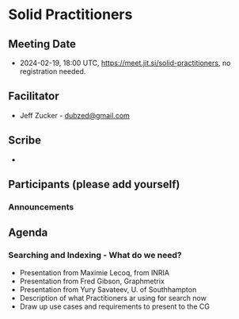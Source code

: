 
# Solid Practitioners

## Meeting Date
* 2024-02-19, 18:00 UTC, https://meet.jit.si/solid-practitioners, no registration needed.


## Facilitator 
* Jeff Zucker - dubzed@gmail.com

## Scribe
*

## Participants (please add yourself)


### Announcements

## Agenda

### Searching and Indexing - What do we need?
* Presentation from Maximie Lecoq, from INRIA
* Presentation from Fred Gibson, Graphmetrix
* Presentation from Yury Savateev, U. of Southhampton
* Description of what Practitioners ar using for search now
* Draw up use cases and requirements to present to the CG

